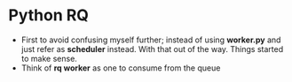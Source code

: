 # Python RQ

* First to avoid confusing myself further; instead of using **worker.py** and just refer as **scheduler** instead. With that out of the way. Things started to make sense.
* Think of **rq worker** as one to consume from the queue
